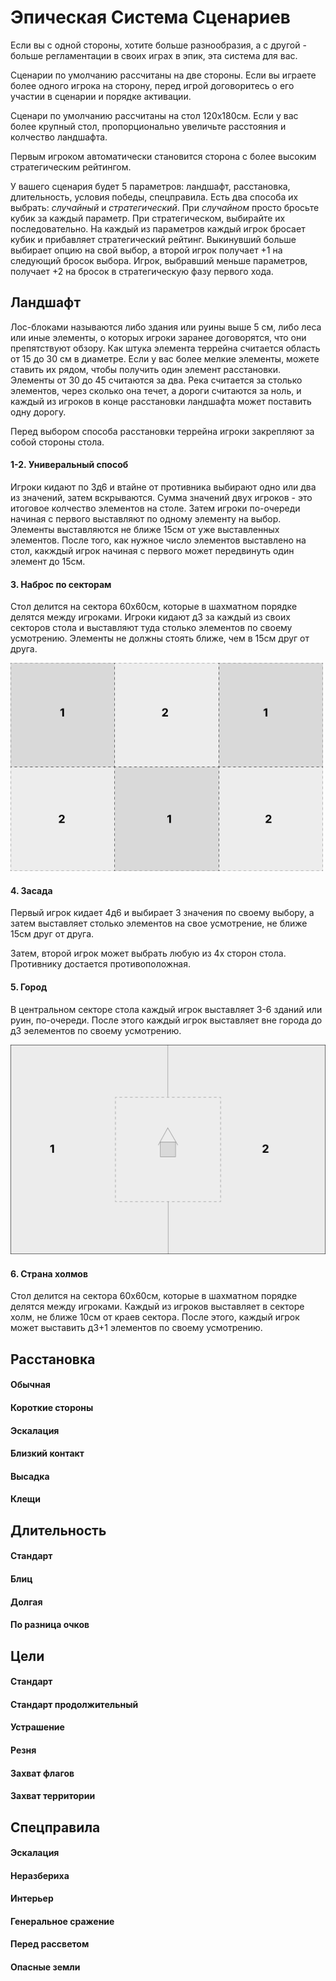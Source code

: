 # Эпическая Система Сценариев

Если вы с одной стороны, хотите больше разнообразия, а с другой - больше регламентации в своих играх в эпик, эта система для вас.

Сценарии по умолчанию рассчитаны на две стороны. Если вы играете более одного игрока на сторону, перед игрой договоритесь о его участии в сценарии и порядке активации.

Сценари по умолчанию рассчитаны на стол 120х180см. Если у вас более крупный стол, пропорционально увеличьте расстояния и колчество ландшафта.

Первым игроком автоматически становится сторона с более высоким стратегическим рейтингом.

У вашего сценария будет 5 параметров: ландшафт, расстановка, длительность, условия победы, спецправила.
Есть два способа их выбрать: _случайный_ и _стратегический_.
При _случайном_ просто бросьте кубик за каждый параметр.
При стратегическом, выбирайте их последовательно. На каждый из параметров каждый игрок бросает кубик и прибавляет стратегический рейтинг. Выкинувший больше выбирает опцию на свой выбор, а второй игрок получает +1 на следующий бросок выбора.
Игрок, выбравший меньше параметров, получает +2 на бросок в стратегическую фазу первого хода.

## Ландшафт

Лос-блоками называются либо здания или руины выше 5 см, либо леса или иные элементы, о которых игроки заранее договорятся, что они препятствуют обзору.
Как штука элемента террейна считается область от 15 до 30 см в диаметре. Если у вас более мелкие элементы, можете ставить их рядом, чтобы получить один элемент расстановки. Элементы от 30 до 45 считаются за два. Река считается за столько элементов, через сколько она течет, а дороги считаются за ноль, и каждый из игроков в конце расстановки ландшафта может поставить одну дорогу.

Перед выбором способа расстановки террейна игроки закрепляют за собой стороны стола.

#### 1-2. Универальный способ

Игроки кидают по 3д6 и втайне от противника выбирают одно или два из значений, затем вскрываются. Сумма значений двух игроков - это итоговое колчество элементов на столе. Затем игроки по-очереди начиная с первого выставляют по одному элементу на выбор. Элементы выставляются не ближе 15см от уже выставленных элементов. После того, как нужное число элементов выставлено на стол, какждый игрок начиная с первого может передвинуть один элемент до 15см.

#### 3. Наброс по секторам

Стол делится на сектора 60х60см, которые в шахматном порядке делятся между игроками.
Игроки кидают д3 за каждый из своих секторов стола и выставляют туда столько элементов по своему усмотрению. Элементы не должны стоять ближе, чем в 15см друг от друга.

<img alt=sectors src="./sectors.png"  width="500" >

#### 4. Засада

Первый игрок кидает 4д6 и выбирает 3 значения по своему выбору, а затем выставляет столько элементов на свое усмотрение, не ближе 15см друг от друга.

Затем, второй игрок может выбрать любую из 4х сторон стола. Противнику достается противоположная.

#### 5. Город

В центральном секторе стола каждый игрок выставляет 3-6 зданий или руин, по-очереди.
После этого каждый игрок выставляет вне города до д3 эелементов по своему усмотрению.

![city](./city.png)

#### 6. Страна холмов

Стол делится на сектора 60х60см, которые в шахматном порядке делятся между игроками. Каждый из игроков выставляет в секторе холм, не ближе 10см от краев сектора.
После этого, каждый игрок может выставить д3+1 элементов по своему усмотрению.

## Расстановка

#### Обычная

#### Короткие стороны

#### Эскалация

#### Близкий контакт

#### Высадка

#### Клещи

## Длительность

#### Стандарт

#### Блиц

#### Долгая

#### По разница очков

## Цели

#### Стандарт

#### Стандарт продолжительный

#### Устрашение

#### Резня

#### Захват флагов

#### Захват территории

## Спецправила

#### Эскалация

#### Неразбериха

#### Интерьер

#### Генеральное сражение

#### Перед рассветом

#### Опасные земли
